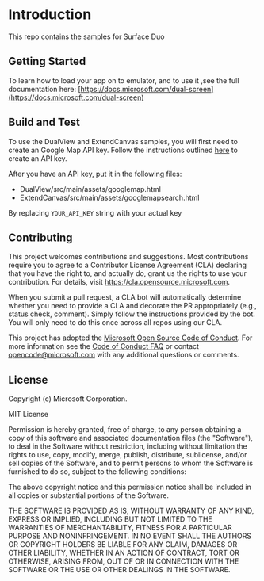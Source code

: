 # Introduction 
This repo contains the samples for Surface Duo 

## Getting Started
To learn how to load your app on to emulator, and to use it ,see the full documentation here: [https://docs.microsoft.com/dual-screen](https://docs.microsoft.com/dual-screen)



## Build and Test
To use the DualView and ExtendCanvas samples, you will first need to create an Google Map API key. Follow the instructions outlined [here](https://developers.google.com/maps/documentation/javascript/get-api-key) to create an API key.

After you have an API key, put it in the following files:

* DualView/src/main/assets/googlemap.html
* ExtendCanvas/src/main/assets/googlemapsearch.html

By replacing `YOUR_API_KEY` string with your actual key

## Contributing

This project welcomes contributions and suggestions.  Most contributions require you to agree to a
Contributor License Agreement (CLA) declaring that you have the right to, and actually do, grant us
the rights to use your contribution. For details, visit https://cla.opensource.microsoft.com.

When you submit a pull request, a CLA bot will automatically determine whether you need to provide
a CLA and decorate the PR appropriately (e.g., status check, comment). Simply follow the instructions
provided by the bot. You will only need to do this once across all repos using our CLA.

This project has adopted the [Microsoft Open Source Code of Conduct](https://opensource.microsoft.com/codeofconduct/).
For more information see the [Code of Conduct FAQ](https://opensource.microsoft.com/codeofconduct/faq/) or
contact [opencode@microsoft.com](mailto:opencode@microsoft.com) with any additional questions or comments.

## License
Copyright (c) Microsoft Corporation.

MIT License

Permission is hereby granted, free of charge, to any person obtaining a copy of this software and associated documentation files (the "Software"), to deal in the Software without restriction, including without limitation the rights to use, copy, modify, merge, publish, distribute, sublicense, and/or sell copies of the Software, and to permit persons to whom the Software is furnished to do so, subject to the following conditions:

The above copyright notice and this permission notice shall be included in all copies or substantial portions of the Software.

THE SOFTWARE IS PROVIDED AS IS, WITHOUT WARRANTY OF ANY KIND, EXPRESS OR IMPLIED, INCLUDING BUT NOT LIMITED TO THE WARRANTIES OF MERCHANTABILITY, FITNESS FOR A PARTICULAR PURPOSE AND NONINFRINGEMENT. IN NO EVENT SHALL THE AUTHORS OR COPYRIGHT HOLDERS BE LIABLE FOR ANY CLAIM, DAMAGES OR OTHER LIABILITY, WHETHER IN AN ACTION OF CONTRACT, TORT OR OTHERWISE, ARISING FROM, OUT OF OR IN CONNECTION WITH THE SOFTWARE OR THE USE OR OTHER DEALINGS IN THE SOFTWARE.
